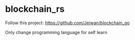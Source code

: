 # blockchain_rs

Follow this project: https://github.com/Jeiwan/blockchain_go

Only change programming language for self learn
